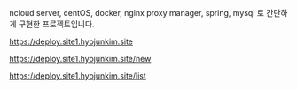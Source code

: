 ncloud server,
centOS,
docker,
nginx proxy manager,
spring,
mysql
로 간단하게 구현한 프로젝트입니다.

https://deploy.site1.hyojunkim.site

https://deploy.site1.hyojunkim.site/new

https://deploy.site1.hyojunkim.site/list

